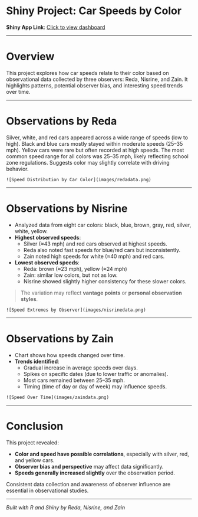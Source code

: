 # Shiny Project: Car Speeds by Color
 **Shiny App Link**: [Click to view dashboard](https://reda-mahboub.shinyapps.io/data_cars/)

---

# Overview
This project explores how car speeds relate to their color based on observational data collected by three observers: Reda, Nisrine, and Zain. It highlights patterns, potential observer bias, and interesting speed trends over time.

---
# Observations by Reda

Silver, white, and red cars appeared across a wide range of speeds (low to high).
Black and blue cars mostly stayed within moderate speeds (25–35 mph).
Yellow cars were rare but often recorded at high speeds.
The most common speed range for all colors was 25–35 mph, likely reflecting school zone regulations.
Suggests color may slightly correlate with driving behavior.

```
![Speed Distribution by Car Color](images/redadata.png)
```

---

# Observations by Nisrine

- Analyzed data from eight car colors: black, blue, brown, gray, red, silver, white, yellow.
- **Highest observed speeds**:
  - Silver (≈43 mph) and red cars observed at highest speeds.
  - Reda also noted fast speeds for blue/red cars but inconsistently.
  - Zain noted high speeds for white (≈40 mph) and red cars.
- **Lowest observed speeds**:
  - Reda: brown (≈23 mph), yellow (≈24 mph)
  - Zain: similar low colors, but not as low.
  - Nisrine showed slightly higher consistency for these slower colors.

> The variation may reflect **vantage points** or **personal observation styles**.

```
![Speed Extremes by Observer](images/nisrinedata.png)
```

---

# Observations by Zain

- Chart shows how speeds changed over time.
- **Trends identified**:
  - Gradual increase in average speeds over days.
  - Spikes on specific dates (due to lower traffic or anomalies).
  - Most cars remained between 25–35 mph.
  - Timing (time of day or day of week) may influence speeds.

```
![Speed Over Time](images/zaindata.png)
```

---
# Conclusion

This project revealed:

- **Color and speed have possible correlations**, especially with silver, red, and yellow cars.
- **Observer bias and perspective** may affect data significantly.
- **Speeds generally increased slightly** over the observation period.

 Consistent data collection and awareness of observer influence are essential in observational studies.

---

 *Built with R and Shiny by Reda, Nisrine, and Zain*



